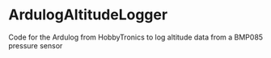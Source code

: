ArdulogAltitudeLogger
=====================

Code for the Ardulog from HobbyTronics to log altitude data from a BMP085 pressure sensor
